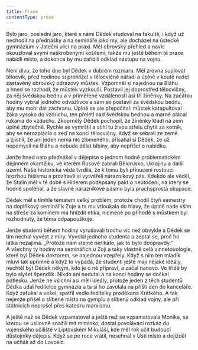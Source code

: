 ```yaml
---
title: Praxe
contentType: prose
---
```


<section>

Bylo jaro, poslední jaro, které s námi Dědek studoval na fakultě, i když už nechodil na přednášky a na semináře jako my, ale docházel na ústecké gymnázium v Jateční ulici na praxi. Měl obrovský přehled a navíc okouzloval svými naškrobenými košilemi, takže mu ještě během té praxe nabídli místo, a dokonce by mu zařídili odklad nástupu na vojnu.

Není divu, že toho dne byl Dědek v dobrém rozmaru. Měl zrovna suplovat tělocvik, před hodinou si prohlížel v tělocvičně nářadí a úplně v koutě našel zastavěný obrovský odrazový můstek. Vzpomněl si najednou na Bláhu a hned se rozhodl, že můstek vyzkouší. Postavil jej doprostřed tělocvičny, za něj švédskou bednu a v přiměřené vzdálenosti asi tři žíněnky. Na začátku hodiny vybral jednoho odvážlivce a sám se postavil za švédskou bednu, aby mu mohl dát záchranu. Úplně se ale přepočítal: můstek katapultoval žáka vysoko do vzduchu, ten přelétl nad švédskou bednou a marně plácal rukama do vzduchu. Zkoprnělý Dědek pochopil, že žíněnky kladl na zem úplně zbytečně. Rychle se vymrštil a stihl tu živou střelu chytit za kotník, aby se nerozplácla o zeď na konci tělocvičny. Když se sebrali ze země a zjistili, že ani jeden nemá nic zlomeného, přísahal si Dědek, že už nepomyslí na Bláhu a nebude dělat blbiny, aby nepřišel o nabídku.

Jenže hned nato přednášel v dějepise o jednom hodně problematickém dějinném okamžiku, ve kterém Rusové zabrali Bělorusko, Ukrajinu a další území. Naše historická věda tvrdila, že k tomu byli přinuceni rostoucí hrozbou fašismu a prozíravě si vytvářeli nárazníkový pás. Kdekdo ale věděl, že Stalin měl v té době s Hitlerem podepsaný pakt o neútočení, na který se hodně spoléhal, a že slavné nárazníkové pásmo byla prachsprostá okupace.

Dědek měl s tímhle tématem velký problém, protože chodil čtyři semestry na doplňkový seminář k Zoje a ta mu vtloukala do hlavy, že úplně nade vším na střeše za komínem má hnízdit etika, nicméně po příhodě s můstkem byl rozhodnutý, že téma odpapouškuje.

Jenže studenti během hodiny vyrušovali trochu víc než obvykle a Dědek se tím nechal vyvést z míry. Vyvolal jednoho studenta a zeptal se, proč ho látka nezajímá. „Protože nám stejně neříkáte, jak to bylo doopravdy.“ A všechny ty hodiny na seminářích u Zoji a taky vlastně celá vinnetouologie, které byl Dědek doktorem, se najednou vzepřely. Když s ním ten mladík mluví tak upřímně a když to vypadá, že studenti ještě mají nějaké ideály, nechtěl být Dědek někým, kdo je o ně připraví, a začal nanovo. Ve třídě by bylo slyšet špendlík. Nikdo ani nedutal a na konci hodiny se dočkal potlesku. Jenže ne všichni asi měli ideály, protože jeden z těch studentů Dědka udal ředitelce gymnázia a ta si ho zavolala na příští den do kanceláře. Když zaťukal a vešel, spatřil vedle ředitelky proděkana Krátkého. A tak nejenže přišel o slíbené místo na gymplu a slíbený odklad vojny, ale při státnicích neprošel přes katedru marxismu.

A ještě než se Dědek vzpamatoval a ještě než se vzpamatovala Monika, se kterou se usilovně snažili mít miminko, dostal povolávací rozkaz do vojenského učiliště v Liptovském Mikuláši, kde měl rok učit budoucí důstojníky dějepis. Když se po roce vrátil, nesehnal v Ústí místo a dojížděl na učňák až do Lovosic.

</section>
